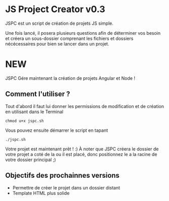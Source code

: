 # JS Project Creator v0.3

JSPC est un script de création de projets JS simple.

Une fois lancé, il posera plusieurs questions afin de déterminer vos besoin et créera un sous-dossier comprenant les fichiers et dossiers nécécessaires pour bien se lancer dans un projet.

# NEW

JSPC Gére maintenant la création de projets Angular et Node !

## Comment l'utiliser ?

Tout d'abord il faut lui donner les permissions de modification et de création en utilisant dans le Terminal
```
chmod u+x jspc.sh
```

Vous pouvez ensuite démarrer le script en tapant
```
./jspc.sh
```

Votre projet est maintenant prêt ! :)
À noter que JSPC créera le dossier de votre projet a coté de la ou il est placé, donc positionnez le a la racine de votre dossier principal ;)

## Objectifs des prochainnes versions
- Permettre de créer le projet dans un dossier distant
- Template HTML plus solide
